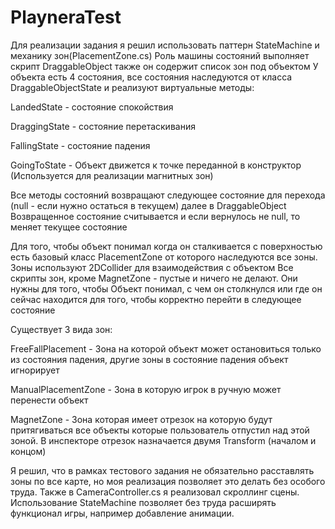 # PlayneraTest
Для реализации задания я решил использовать паттерн StateMachine и механику зон(PlacementZone.cs)
Роль машины состояний выполняет скрипт DraggableObject также он содержит список зон под объектом
У объекта есть 4 состояния, все состояния наследуются от класса DraggableObjectState и реализуют виртуальные методы:

LandedState - состояние спокойствия

DraggingState - состояние перетаскивания

FallingState - состояние падения

GoingToState - Объект движется к точке переданной в конструктор (Используется для реализации магнитных зон)

Все методы состояний возвращают следующее состояние для перехода (null - если нужно остаться в текущем) далее в DraggableObject
Возвращенное состояние считывается и если вернулось не null, то меняет текущее состояние

Для того, чтобы объект понимал когда он сталкивается с поверхностью есть базовый класс PlacementZone от которого наследуются все зоны. Зоны используют 2DCollider для взаимодействия с объектом
Все скрипты зон, кроме MagnetZone - пустые и ничего не делают. Они нужны для того, чтобы Объект понимал, с чем он столкнулся или где он сейчас находится для того, чтобы корректно перейти в следующее состояние

Существует 3 вида зон:

FreeFallPlacement - Зона на которой объект может остановиться только из состояния падения, другие зоны в состояние падения объект игнорирует

ManualPlacementZone - Зона в которую игрок в ручную может перенести объект

MagnetZone - Зона которая имеет отрезок на которую будут притягиваться все объекты которые пользователь отпустил над этой зоной. В инспекторе отрезок назначается двумя Transform (началом и концом)

Я решил, что в рамках тестового задания не обязательно расставлять зоны по все карте, но моя реализация позволяет это делать без особого труда. Также в CameraController.cs я реализовал скроллинг сцены. Использование StateMachine позволяет без труда расширять функционал игры, например добавление анимации.
